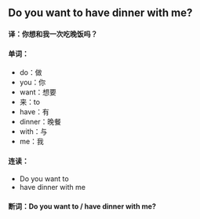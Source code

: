 ## Do you want to have dinner with me?

#### 译：你想和我一次吃晚饭吗？

#### 单词：

- do：做
- you：你
- want：想要
- 来：to
- have：有
- dinner：晚餐
- with：与
- me：我

#### 连读：

- Do you want to
- have dinner with me

#### 断词：Do you want to / have dinner with me?
